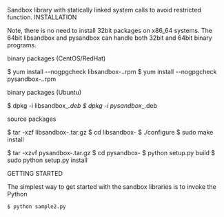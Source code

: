 Sandbox library with statically  linked system calls  to avoid restricted function.
INSTALLATION

  Note, there is no need to install 32bit packages on x86_64 systems. The 64bit 
  libsandbox and pysandbox can handle both 32bit and 64bit binary programs.
  
  binary packages (CentOS/RedHat)
  
  $ yum install --nogpgcheck libsandbox-<version>.<platform>.rpm
  $ yum install --nogpgcheck pysandbox-<version>.<platform>.rpm
  
  binary packages (Ubuntu)
  
  $ dpkg -i libsandbox_<version>_<platform>.deb
  $ dpkg -i pysandbox_<version>_<platform>.deb
  
  source packages
  
  $ tar -xzf libsandbox-<version>.tar.gz
  $ cd libsandbox-<version>
  $ ./configure
  $ sudo make install
  
  $ tar -xzvf pysandbox-<version>.tar.gz
  $ cd pysandbox-<version>
  $ python setup.py build
  $ sudo python setup.py install

GETTING STARTED
  
  The simplest way to get started with the sandbox libraries is to invoke the 
  Python

    $ python sample2.py

    
